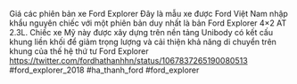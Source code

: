 
Giá các phiên bản xe Ford Explorer 
Đây là mẫu xe được Ford Việt Nam nhập khẩu nguyên chiếc với một phiên bản duy nhất là bản Ford Explorer 4×2 AT 2.3L. Chiếc xe Mỹ này được xây dựng trên nền tảng Unibody có kết cấu khung liền khối để giảm trọng lượng và cải thiện khả năng di chuyển trên khung của thế hệ thứ tư Ford Explorer
https://twitter.com/fordhathanhhn/status/1067837265190080513
#ford_explorer_2018 #ha_thanh_ford #ford_explorer
